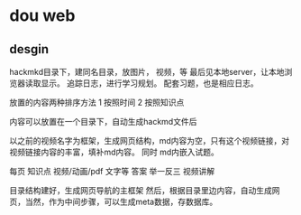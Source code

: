 # dou web 
## desgin



hackmkd目录下，建同名目录，放图片， 视频，等
最后见本地server，让本地浏览器读取显示。
追踪日志，进行学习规划。
配套习题，也是相应日志。

放置的内容两种排序方法
1 按照时间
2 按照知识点

内容可以放置在一个目录下，自动生成hackmd文件后

以之前的视频名字为框架，生成网页结构，md内容为空，只有这个视频链接，对视频链接内容的丰富，填补md内容。
同时 md内嵌入试题。

每页
知识点
视频/动画/pdf 文字等
答案
举一反三
视频讲解


目录结构建好，生成网页导航的主框架
然后，根据目录里边内容，自动生成网页，当然，作为中间步骤，可以生成meta数据，存数据库。